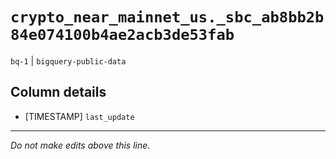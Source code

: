 # `crypto_near_mainnet_us._sbc_ab8bb2b84e074100b4ae2acb3de53fab`
`bq-1` | `bigquery-public-data`

## Column details
* [TIMESTAMP] `last_update`

-------------------------------------------------------------------------------
*Do not make edits above this line.*
